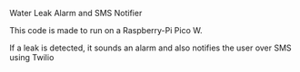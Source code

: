Water Leak Alarm and SMS Notifier

This code is made to run on a Raspberry-Pi Pico W.

If a leak is detected, it sounds an alarm and also notifies the user over SMS using Twilio